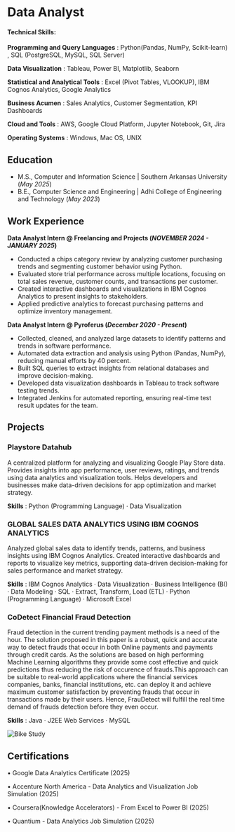 # Data Analyst

#### Technical Skills: 
**Programming and Query Languages**    : Python(Pandas, NumPy, Scikit-learn) , SQL (PostgreSQL, MySQL, SQL Server)

**Data Visualization**                 : Tableau, Power BI, Matplotlib, Seaborn

**Statistical and Analytical Tools**   : Excel (Pivot Tables, VLOOKUP), IBM Cognos Analytics, Google Analytics

**Business Acumen**                    : Sales Analytics, Customer Segmentation, KPI Dashboards

**Cloud and Tools**                    : AWS, Google Cloud Platform, Jupyter Notebook, Git, Jira

**Operating Systems**                  : Windows, Mac OS, UNIX

## Education
- M.S., Computer and Information Science | Southern Arkansas University (_May 2025_)								       		
- B.E., Computer Science and Engineering	| Adhi College of Engineering and Technology (_May 2023_)	 			        		

## Work Experience
**Data Analyst Intern @ Freelancing and Projects (_NOVEMBER 2024 - JANUARY 2025_)**
- Conducted a chips category review by analyzing customer purchasing trends and segmenting customer behavior using Python.
- Evaluated store trial performance across multiple locations, focusing on total sales revenue, customer counts, and
  transactions per customer.
- Created interactive dashboards and visualizations in IBM Cognos Analytics to present insights to stakeholders.
- Applied predictive analytics to forecast purchasing patterns and optimize inventory management.

**Data Analyst Intern @ Pyroferus (_December 2020 - Present_)**
- Collected, cleaned, and analyzed large datasets to identify patterns and trends in software performance.
- Automated data extraction and analysis using Python (Pandas, NumPy), reducing manual efforts by 40 percent.
- Built SQL queries to extract insights from relational databases and improve decision-making.
- Developed data visualization dashboards in Tableau to track software testing trends.
- Integrated Jenkins for automated reporting, ensuring real-time test result updates for the team.

## Projects

### Playstore Datahub

A centralized platform for analyzing and visualizing Google Play Store data. Provides insights into app performance, user reviews, ratings, and trends using data analytics and visualization tools. Helps developers and businesses make data-driven decisions for app optimization and market strategy.

**Skills** : Python (Programming Language) · Data Visualization

### GLOBAL SALES DATA ANALYTICS USING IBM COGNOS ANALYTICS

Analyzed global sales data to identify trends, patterns, and business insights using IBM Cognos Analytics. Created interactive dashboards and reports to visualize key metrics, supporting data-driven decision-making for sales performance and market strategy.

**Skills** : IBM Cognos Analytics · Data Visualization · Business Intelligence (BI) · Data Modeling · SQL · Extract, Transform, Load (ETL) · Python (Programming Language) · Microsoft Excel

### CoDetect Financial Fraud Detection

Fraud detection in the current trending payment methods is a need of the hour. The solution proposed in this paper is a robust, quick and accurate way to detect frauds that occur in both Online payments and payments through credit cards. As the solutions are based on high performing Machine Learning algorithms they provide some cost effective and quick predictions thus reducing the risk of occurence of frauds.This approach can be suitable to real-world applications where the financial services companies, banks, financial institutions, etc. can deploy it and achieve maximum customer satisfaction by preventing frauds that occur in transactions made by their users. Hence, FrauDetect will fulfill the real time demand of frauds detection before they even occur.

**Skills** :  Java · J2EE Web Services · MySQL

![Bike Study](/assets/img/bike_study.jpeg)

## Certifications
• Google Data Analytics Certificate (2025)

• Accenture North America - Data Analytics and Visualization Job Simulation (2025)

• Coursera(Knowledge Accelerators) - From Excel to Power BI (2025)

• Quantium - Data Analytics Job Simulation (2025)
